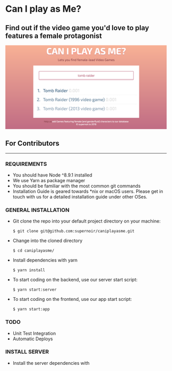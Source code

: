 # Can I play as Me?

## Find out if the video game you'd love to play features a female protagonist

![Screenshot](public/screenshot.png)


## For Contributors
---

### REQUIREMENTS
- You should have Node ^8.9.1 installed
- We use Yarn as package manager
- You should be familiar with the most common git commands
- Installation Guide is geared towards *nix or macOS users. Please get in touch with us for a detailed installation guide under other OSes.

### GENERAL INSTALLATION
- Git clone the repo into your default project directory on your machine:
  ```
  $ git clone git@github.com:supernoir/caniplayasme.git
  ```
- Change into the cloned directory
  ```
  $ cd caniplayasme/
  ```
- Install dependencies with yarn
  ```
  $ yarn install
  ```
- To start coding on the backend, use our server start script:
  ```
  $ yarn start:server
  ```
- To start coding on the frontend, use our app start script:
  ```
  $ yarn start:app
  ```

### TODO
- Unit Test Integration
- Automatic Deploys



### INSTALL SERVER
- Install the server dependencies with
